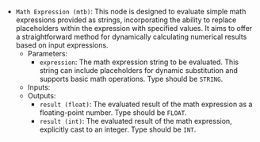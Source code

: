 - `Math Expression (mtb)`: This node is designed to evaluate simple math expressions provided as strings, incorporating the ability to replace placeholders within the expression with specified values. It aims to offer a straightforward method for dynamically calculating numerical results based on input expressions.
    - Parameters:
        - `expression`: The math expression string to be evaluated. This string can include placeholders for dynamic substitution and supports basic math operations. Type should be `STRING`.
    - Inputs:
    - Outputs:
        - `result (float)`: The evaluated result of the math expression as a floating-point number. Type should be `FLOAT`.
        - `result (int)`: The evaluated result of the math expression, explicitly cast to an integer. Type should be `INT`.
